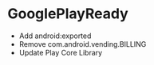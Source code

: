 # GooglePlayReady

* Add android:exported
* Remove com.android.vending.BILLING
* Update Play Core Library
